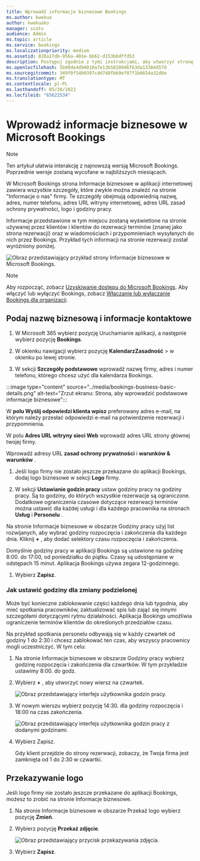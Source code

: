 ```yaml
---
title: Wprowadź informacje biznesowe Bookings
ms.author: kwekua
author: kwekuako
manager: scotv
audience: Admin
ms.topic: article
ms.service: bookings
ms.localizationpriority: medium
ms.assetid: 828a17db-956a-401e-bb62-d153b6dffd53
description: Postępuj zgodnie z tymi instrukcjami, aby utworzyć stronę Informacje o nas z nazwą firmy, adresem, numerem telefonu, adresem URL witryny internetowej, logo i godzinami pracy w Microsoft Bookings.
ms.openlocfilehash: 5b80de4d94010a7e13b58289d6f63da13384d57d
ms.sourcegitcommit: 349f0f54b0397cdd7d8fbb9ef07f1b6654a32d6e
ms.translationtype: MT
ms.contentlocale: pl-PL
ms.lasthandoff: 05/20/2022
ms.locfileid: "65622534"
---
```

# <a name="enter-your-business-information-in-microsoft-bookings"></a>Wprowadź informacje biznesowe w Microsoft Bookings

> [!NOTE]
> Ten artykuł ułatwia interakcję z najnowszą wersją Microsoft Bookings. Poprzednie wersje zostaną wycofane w najbliższych miesiącach.

W Microsoft Bookings strona Informacje biznesowe w aplikacji internetowej zawiera wszystkie szczegóły, które zwykle można znaleźć na stronie "Informacje o nas" firmy. Te szczegóły obejmują odpowiednią nazwę, adres, numer telefonu, adres URL witryny internetowej, adres URL zasad ochrony prywatności, logo i godziny pracy.

Informacje przedstawione w tym miejscu zostaną wyświetlone na stronie używanej przez klientów i klientów do rezerwacji terminów (znanej jako strona rezerwacji) oraz w wiadomościach i przypomnieniach wysyłanych do nich przez Bookings. Przykład tych informacji na stronie rezerwacji został wyróżniony poniżej.

   ![Obraz przedstawiający przykład strony Informacje biznesowe w Microsoft Bookings.](../media/bookings-business-info-2.png)

> [!NOTE]
> Aby rozpocząć, zobacz [Uzyskiwanie dostępu do Microsoft Bookings](get-access.md). Aby włączyć lub wyłączyć Bookings, zobacz [Włączanie lub wyłączanie Bookings dla organizacji](turn-bookings-on-or-off.md).

## <a name="provide-business-name-and-contact-information"></a>Podaj nazwę biznesową i informacje kontaktowe

1. W Microsoft 365 wybierz pozycję Uruchamianie aplikacji, a następnie wybierz pozycję **Bookings**.

1. W okienku nawigacji wybierz pozycję **KalendarzZasadność**  >  w okienku po lewej stronie.

1. W sekcji **Szczegóły podstawowe** wprowadź nazwę firmy, adres i numer telefonu, którego chcesz użyć dla kalendarza Bookings.

:::image type="content" source="../media/bookings-business-basic-details.png" alt-text="Zrzut ekranu: Strona, aby wprowadzić podstawowe informacje biznesowe":::

W **polu Wyślij odpowiedzi klienta wpisz** preferowany adres e-mail, na którym należy przesłać odpowiedzi e-mail na potwierdzenie rezerwacji i przypomnienia.

W polu **Adres URL witryny sieci Web** wprowadź adres URL strony głównej twojej firmy.

Wprowadź adresy URL **zasad ochrony prywatności** i **warunków & warunków** .

1. Jeśli logo firmy nie zostało jeszcze przekazane do aplikacji Bookings, dodaj logo biznesowe w sekcji **Logo** firmy.

1. W sekcji **Ustawianie godzin pracy** ustaw godziny pracy na godziny pracy. Są to godziny, do których wszystkie rezerwacje są ograniczone. Dodatkowe ograniczenia czasowe dotyczące rezerwacji terminów można ustawić dla każdej usługi i dla każdego pracownika na stronach **Usług** i **Personelu** .

Na stronie Informacje biznesowe w obszarze Godziny pracy użyj list rozwijanych, aby wybrać godziny rozpoczęcia i zakończenia dla każdego dnia. Kliknij **+** , aby dodać selektory czasu rozpoczęcia i zakończenia.

Domyślnie godziny pracy w aplikacji Bookings są ustawione na godzinę 8:00. do 17:00, od poniedziałku do piątku. Czasy są udostępniane w odstępach 15 minut. Aplikacja Bookings używa zegara 12-godzinnego.

1. Wybierz **Zapisz**.

### <a name="how-to-set-hours-for-a-split-shift"></a>Jak ustawić godziny dla zmiany podzielonej

Może być konieczne zablokowanie części każdego dnia lub tygodnia, aby mieć spotkania pracowników, zaktualizować spis lub zająć się innymi szczegółami dotyczącymi rytmu działalności. Aplikacja Bookings umożliwia ograniczenie terminów klientów do określonych przedziałów czasu.

Na przykład spotkania personelu odbywają się w każdy czwartek od godziny 1 do 2:30 i chcesz zablokować ten czas, aby wszyscy pracownicy mogli uczestniczyć. W tym celu:

1. Na stronie Informacje biznesowe w obszarze Godziny pracy wybierz godzinę rozpoczęcia i zakończenia dla czwartków. W tym przykładzie ustawimy 8:00. do godz.

1. Wybierz **+** , aby utworzyć nowy wiersz na czwartek.

   ![Obraz przedstawiający interfejs użytkownika godzin pracy.](../media/bookings-split-shift-1.png)

1. W nowym wierszu wybierz pozycję 14:30. dla godziny rozpoczęcia i 18:00 na czas zakończenia.

   ![Obraz przedstawiający interfejs użytkownika godzin pracy z dodanymi godzinami.](../media/bookings-split-shift-hours-1.png)

1. Wybierz Zapisz.

    Gdy klient przejdzie do strony rezerwacji, zobaczy, że Twoja firma jest zamknięta od 1 do 2:30 w czwartki.

## <a name="upload-your-logo"></a>Przekazywanie logo

Jeśli logo firmy nie zostało jeszcze przekazane do aplikacji Bookings, możesz to zrobić na stronie Informacje biznesowe.

1. Na stronie Informacje biznesowe w obszarze Przekaż logo wybierz pozycję **Zmień**.

1. Wybierz pozycję **Przekaż zdjęcie**.

   ![Obraz przedstawiający przycisk przekazywania zdjęcia.](../media/bookings-upload-photo.png)

1. Wybierz **Zapisz**.
